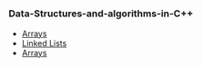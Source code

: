 # <h3>Data-Structures-and-algorithms-in-C++</h3>

<ul>
    <a href="https://github.com/tusharx0809/Data-Structures-and-algorithms-in-Cpp/tree/main/arrays"><li>Arrays</li></a>
    <a href="https://github.com/tusharx0809/Data-Structures-and-algorithms-in-Cpp/tree/main/LinkedLists"><li>Linked Lists</li></a>
    <a href="https://github.com/tusharx0809/Data-Structures-and-algorithms-in-Cpp/tree/main/stacks"><li>Arrays</li></a>
</ul>

